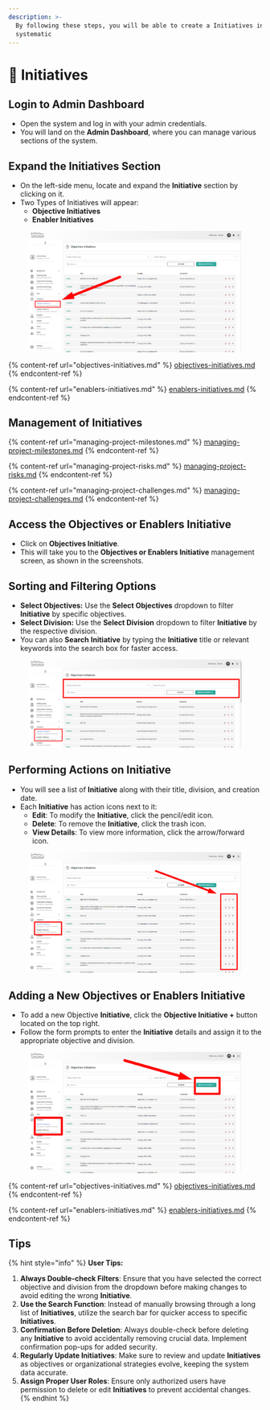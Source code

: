 ```yaml
---
description: >-
  By following these steps, you will be able to create a Initiatives in a
  systematic
---
```


# 🔆 Initiatives

## **Login to Admin Dashboard** <a href="#login-to-admin-dashboard" id="login-to-admin-dashboard"></a>

* Open the system and log in with your admin credentials.
* You will land on the **Admin Dashboard**, where you can manage various sections of the system.

## **Expand the** Initiatives **Section** <a href="#expand-the-kpi-section" id="expand-the-kpi-section"></a>

* On the left-side menu, locate and expand the **Initiative** section by clicking on it.
* Two Types of Initiatives will appear:
  * **Objective Initiatives**
  * **Enabler Initiatives**

<figure><img src="../../.gitbook/assets/image (113).png" alt=""><figcaption></figcaption></figure>

{% content-ref url="objectives-initiatives.md" %}
[objectives-initiatives.md](objectives-initiatives.md)
{% endcontent-ref %}

{% content-ref url="enablers-initiatives.md" %}
[enablers-initiatives.md](enablers-initiatives.md)
{% endcontent-ref %}

## Management of Initiatives

{% content-ref url="managing-project-milestones.md" %}
[managing-project-milestones.md](managing-project-milestones.md)
{% endcontent-ref %}

{% content-ref url="managing-project-risks.md" %}
[managing-project-risks.md](managing-project-risks.md)
{% endcontent-ref %}

{% content-ref url="managing-project-challenges.md" %}
[managing-project-challenges.md](managing-project-challenges.md)
{% endcontent-ref %}

## **Access the Objectives or Enablers Initiative** <a href="#access-the-objectives-or-enablers-kpis" id="access-the-objectives-or-enablers-kpis"></a>

* Click on **Objectives Initiative**.
* This will take you to the **Objectives or Enablers Initiative** management screen, as shown in the screenshots.

## **Sorting and Filtering Options** <a href="#sorting-and-filtering-options" id="sorting-and-filtering-options"></a>

* **Select Objectives:** Use the **Select Objectives** dropdown to filter **Initiative** by specific objectives.
* **Select Division:** Use the **Select Division** dropdown to filter **Initiative** by the respective division.
* You can also **Search** **Initiative** by typing the **Initiative** title or relevant keywords into the search box for faster access.

<figure><img src="../../.gitbook/assets/image (114).png" alt=""><figcaption></figcaption></figure>

## **Performing Actions on Initiative** <a href="#performing-actions-on-kpis" id="performing-actions-on-kpis"></a>

* You will see a list of **Initiative** along with their title, division, and creation date.
* Each **Initiative** has action icons next to it:
  * **Edit**: To modify the **Initiative**, click the pencil/edit icon.
  * **Delete**: To remove the **Initiative**, click the trash icon.
  * **View Details**: To view more information, click the arrow/forward icon.

<figure><img src="../../.gitbook/assets/image (116).png" alt=""><figcaption></figcaption></figure>

## **Adding a New Objectives or Enablers Initiative** <a href="#adding-a-new-objectives-or-enablers-kpi" id="adding-a-new-objectives-or-enablers-kpi"></a>

* To add a new Objective **Initiative**, click the **Objective Initiative +** button located on the top right.
* Follow the form prompts to enter the **Initiative** details and assign it to the appropriate objective and division.

<figure><img src="../../.gitbook/assets/image (117).png" alt=""><figcaption></figcaption></figure>

{% content-ref url="objectives-initiatives.md" %}
[objectives-initiatives.md](objectives-initiatives.md)
{% endcontent-ref %}

{% content-ref url="enablers-initiatives.md" %}
[enablers-initiatives.md](enablers-initiatives.md)
{% endcontent-ref %}

## Tips

{% hint style="info" %}
**User Tips:**

1. **Always Double-check Filters**: Ensure that you have selected the correct objective and division from the dropdown before making changes to avoid editing the wrong **Initiative**.
2. **Use the Search Function**: Instead of manually browsing through a long list of **Initiatives**, utilize the search bar for quicker access to specific **Initiatives**.
3. **Confirmation Before Deletion**: Always double-check before deleting any **Initiative** to avoid accidentally removing crucial data. Implement confirmation pop-ups for added security.
4. **Regularly Update Initiatives**: Make sure to review and update **Initiatives** as objectives or organizational strategies evolve, keeping the system data accurate.
5. **Assign Proper User Roles**: Ensure only authorized users have permission to delete or edit **Initiatives** to prevent accidental changes.
{% endhint %}
